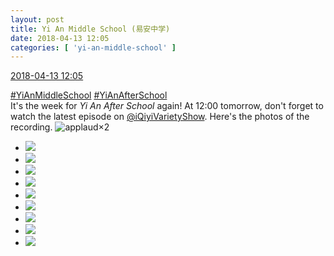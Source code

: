 ```yaml
---
layout: post
title: Yi An Middle School (易安中学)
date: 2018-04-13 12:05
categories: [ 'yi-an-middle-school' ]
---
```


<div class="weibo-info">
  <a href="https://weibo.com/6074218720/GbSBrDd52">2018-04-13 12:05</a>
</div>

[#YiAnMiddleSchool](https://weibo.com/p/100808e5c67e0668537d4caddefd946dcff208/super_index) [#YiAnAfterSchool](https://weibo.com/p/100808f57cd722476872700a5522853faa7576)  
It's the week for *Yi An After School* again! At 12:00 tomorrow, don't forget to watch the latest episode on [@iQiyiVarietyShow](https://weibo.com/qiyizongyi). Here's the photos of the recording. ![applaud](https://img.t.sinajs.cn/t4/appstyle/expression/ext/normal/36/gza_org.gif)×2

<!-- more -->

<ul class="weibo-pic-list-3">
  <li class="weibo-pic">
    <a href="//wx3.sinaimg.cn/mw690/006D4NLGgy1fqavxn9nw7j30qo140tcr.jpg"><img src="//wx3.sinaimg.cn/thumb150/006D4NLGgy1fqavxn9nw7j30qo140tcr.jpg"/></a>
  </li>
  <li class="weibo-pic">
    <a href="//wx4.sinaimg.cn/mw690/006D4NLGgy1fqavxqotzvj32kw3vdhdu.jpg"><img src="//wx4.sinaimg.cn/thumb150/006D4NLGgy1fqavxqotzvj32kw3vdhdu.jpg"/></a>
  </li>
  <li class="weibo-pic">
    <a href="//wx2.sinaimg.cn/mw690/006D4NLGgy1fqavxtly23j33vc2kw1ky.jpg"><img src="//wx2.sinaimg.cn/thumb150/006D4NLGgy1fqavxtly23j33vc2kw1ky.jpg"/></a>
  </li>
  <li class="weibo-pic">
    <a href="//wx4.sinaimg.cn/mw690/006D4NLGgy1fqavxx7kfpj33vc2kwkjl.jpg"><img src="//wx4.sinaimg.cn/thumb150/006D4NLGgy1fqavxx7kfpj33vc2kwkjl.jpg"/></a>
  </li>
  <li class="weibo-pic">
    <a href="//wx1.sinaimg.cn/mw690/006D4NLGgy1fqavy0ltqkj33vc2kwhdu.jpg"><img src="//wx1.sinaimg.cn/thumb150/006D4NLGgy1fqavy0ltqkj33vc2kwhdu.jpg"/></a>
  </li>
  <li class="weibo-pic">
    <a href="//wx3.sinaimg.cn/mw690/006D4NLGgy1fqavy3tigfj32kw3vcqv5.jpg"><img src="//wx3.sinaimg.cn/thumb150/006D4NLGgy1fqavy3tigfj32kw3vcqv5.jpg"/></a>
  </li>
  <li class="weibo-pic">
    <a href="//wx3.sinaimg.cn/mw690/006D4NLGgy1fqavy6wde0j33vc2kwx6p.jpg"><img src="//wx3.sinaimg.cn/thumb150/006D4NLGgy1fqavy6wde0j33vc2kwx6p.jpg"/></a>
  </li>
  <li class="weibo-pic">
    <a href="//wx1.sinaimg.cn/mw690/006D4NLGgy1fqavy93x09j32hz3qz1kx.jpg"><img src="//wx1.sinaimg.cn/thumb150/006D4NLGgy1fqavy93x09j32hz3qz1kx.jpg"/></a>
  </li>
  <li class="weibo-pic">
    <a href="//wx1.sinaimg.cn/mw690/006D4NLGgy1fqavyc7wg9j32kw3vckjl.jpg"><img src="//wx1.sinaimg.cn/thumb150/006D4NLGgy1fqavyc7wg9j32kw3vckjl.jpg"/></a>
  </li>
</ul>
